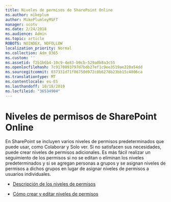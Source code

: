 ```yaml
---
title: Niveles de permisos de SharePoint Online
ms.author: mikeplum
author: MikePlumleyMSFT
manager: scotv
ms.date: 2/24/2018
ms.audience: Admin
ms.topic: article
ROBOTS: NOINDEX, NOFOLLOW
localization_priority: Normal
ms.collection: Adm_O365
ms.custom: ''
ms.assetid: f2b1b6b4-10c9-4e83-b9cb-529a0b8a3c55
ms.openlocfilehash: 7c9170093797d7bdb27ef1c9ee3519ae228a54dd
ms.sourcegitcommit: 037331d71f06750d972c0b6278b23bb15c4806ca
ms.translationtype: MT
ms.contentlocale: es-ES
ms.lasthandoff: 10/18/2019
ms.locfileid: "36534904"
---
```

# <a name="sharepoint-online-permission-levels"></a>Niveles de permisos de SharePoint Online

En SharePoint se incluyen varios niveles de permisos predeterminados que puede usar, como Colaborar y Solo ver. Si no satisfacen sus necesidades, puede crear niveles de permisos adicionales. Es más fácil realizar un seguimiento de los permisos si no se editan o eliminan los niveles predeterminados y si se agregan personas a grupos y se asignan niveles de permisos a dichos grupos en lugar de asignar niveles de permisos a usuarios individuales.
  
- [Descripción de los niveles de permisos](https://go.microsoft.com/fwlink/?linkid=867071)
    
- [Cómo crear y editar niveles de permisos](https://go.microsoft.com/fwlink/?linkid=867072)
    

